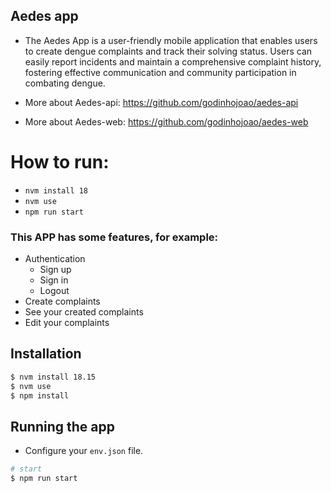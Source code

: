 ## Aedes app
- The Aedes App is a user-friendly mobile application that enables users to create dengue complaints and track their solving status. Users can easily report incidents and maintain a comprehensive complaint history, fostering effective communication and community participation in combating dengue.

- More about Aedes-api: https://github.com/godinhojoao/aedes-api
- More about Aedes-web: https://github.com/godinhojoao/aedes-web


# How to run:
- `nvm install 18`
- `nvm use`
- `npm run start`


### This APP has some features, for example:
- Authentication
  - Sign up
  - Sign in
  - Logout
- Create complaints
- See your created complaints
- Edit your complaints

## Installation
```bash
$ nvm install 18.15
$ nvm use
$ npm install
```

## Running the app
- Configure your `env.json` file.

```bash
# start
$ npm run start
```
